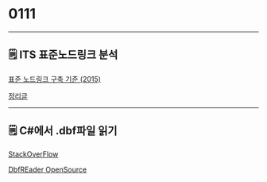 # 0111

---

## 🗒️ ITS 표준노드링크 분석

[표준 노드링크 구축 기준 (2015)](https://its.go.kr/knowledge/standardLibraryDetail?seqNo=68)


[정리글](https://zept-gmk.tistory.com/45)

---

## 🗒️ C#에서 .dbf파일 읽기

[StackOverFlow](https://stackoverflow.com/questions/11356878/get-data-in-a-dbf-file-using-c-sharp)

[DbfREader OpenSource](https://github.com/yellowfeather/DbfDataReader)
